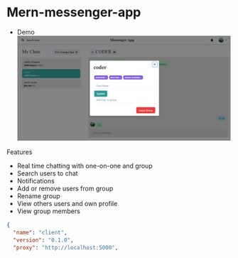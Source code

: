 # Mern-messenger-app
- Demo
![demopic](https://github.com/siddhikhapare/Mern-messenger-app/blob/main/screenshot/modal.PNG)

Features
- Real time chatting with one-on-one and group
- Search users to chat
- Notifications
- Add or remove users from group
- Rename group
- View others users and own profile
- View group members

``` json
{
  "name": "client",
  "version": "0.1.0",
  "proxy": "http://localhost:5000",
```
